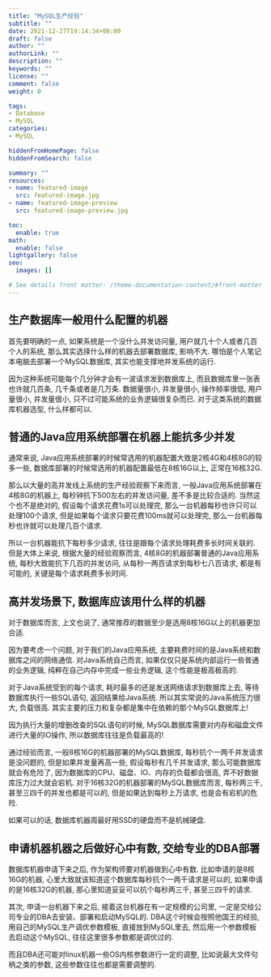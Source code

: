 ```yaml
---
title: "MySQL生产经验"
subtitle: ""
date: 2021-12-27T19:14:34+08:00
draft: false
author: ""
authorLink: ""
description: ""
keywords: ""
license: ""
comment: false
weight: 0

tags:
- Database
- MySQL
categories:
- MySQL

hiddenFromHomePage: false
hiddenFromSearch: false

summary: ""
resources:
- name: featured-image
  src: featured-image.jpg
- name: featured-image-preview
  src: featured-image-preview.jpg

toc:
  enable: true
math:
  enable: false
lightgallery: false
seo:
  images: []

# See details front matter: /theme-documentation-content/#front-matter
---
```


<!--more-->



## 生产数据库一般用什么配置的机器

首先要明确的一点, 如果系统是一个没什么并发访问量, 用户就几十个人或者几百个人的系统, 那么其实选择什么样的机器去部署数据库, 影响不大. 哪怕是个人笔记本电脑去部署一个MySQL数据库, 其实也能支撑地并发系统的运行. 



因为这种系统可能每个几分钟才会有一波请求发到数据库上, 而且数据库里一张表也许就几百条, 几千条或者是几万条. 数据量很小, 并发量很小, 操作频率很低, 用户量很小, 并发量很小, 只不过可能系统的业务逻辑很复杂而已. 对于这类系统的数据库机器选型, 什么样都可以. 



## 普通的Java应用系统部署在机器上能抗多少并发

通常来说, Java应用系统部署的时候常选用的机器配置大致是2核4G和4核8G的较多一些, 数据库部署的时候常选用的机器配置最低在8核16G以上, 正常在16核32G. 



那么以大量的高并发线上系统的生产经验观察下来而言, 一般Java应用系统部署在4核8G的机器上, 每秒钟抗下500左右的并发访问量, 差不多是比较合适的. 当然这个也不是绝对的, 假设每个请求花费1s可以处理完, 那么一台机器每秒也许只可以处理100个请求, 但是如果每个请求只要花费100ms就可以处理完, 那么一台机器每秒也许就可以处理几百个请求. 



所以一台机器能抗下每秒多少请求, 往往是跟每个请求处理耗费多长时间关联的. 但是大体上来说, 根据大量的经验观察而言, 4核8G的机器部署普通的Java应用系统, 每秒大致能抗下几百的并发访问, 从每秒一两百请求到每秒七八百请求, 都是有可能的, 关键是每个请求耗费多长时间. 



## 高并发场景下, 数据库应该用什么样的机器

对于数据库而言, 上文也说了, 通常推荐的数据至少是选用8核16G以上的机器更加合适. 



因为要考虑一个问题, 对于我们的Java应用系统, 主要耗费时间的是Java系统和数据库之间的网络通信. 对Java系统自己而言, 如果仅仅只是系统内部运行一些普通的业务逻辑, 纯粹在自己内存中完成一些业务逻辑, 这个性能是极高极高的. 



对于Java系统受到的每个请求, 耗时最多的还是发送网络请求到数据库上去, 等待数据库执行一些SQL语句, 返回结果给Java系统. 所以其实常说的Java系统压力很大, 负载很高. 其实主要的压力和复杂都是集中在依赖的那个MySQL数据库上! 



因为执行大量的增删改查的SQL语句的时候, MySQL数据库需要对内存和磁盘文件进行大量的IO操作, 所以数据库往往是负载最高的! 



通过经验而言, 一般8核16G的机器部署的MySQL数据库, 每秒抗个一两千并发请求是没问题的, 但是如果并发量再高一些, 假设每秒有几千并发请求, 那么可能数据库就会有危险了, 因为数据库的CPU、磁盘、IO、内存的负载都会很高, 弄不好数据库压力过大就会宕机. 对于16核32G的机器部署的MySQL数据库而言, 每秒两三千, 甚至三四千的并发也都是可以的, 但是如果达到每秒上万请求, 也是会有宕机的危险. 



如果可以的话, 数据库机器周最好用SSD的硬盘而不是机械硬盘. 



## 申请机器机器之后做好心中有数, 交给专业的DBA部署

数据库机器申请下来之后, 作为架构师要对机器做到心中有数. 比如申请的是8核16G的机器, 心里大致就该知道这个数据库每秒抗个一两千请求是可以的, 如果申请的是16核32G的机器, 那心里知道妥妥可以抗个每秒两三千, 甚至三四千的请求. 



其次, 申请一台机器下来之后, 接着这台机器在有一定规模的公司里, 一定是交给公司专业的DBA去安装、部署和启动MySQL的. DBA这个时候会按照他国王的经验, 用自己的MySQL生产调优参数模板, 直接放到MySQL里去, 然后用一个参数模板去启动这个MySQL, 往往这里很多参数都是调优过的. 



而且DBA还可能对linux机器一些OS内核参数进行一定的调整, 比如说最大文件句柄之类的参数, 这些参数往往也都是需要调整的. 
